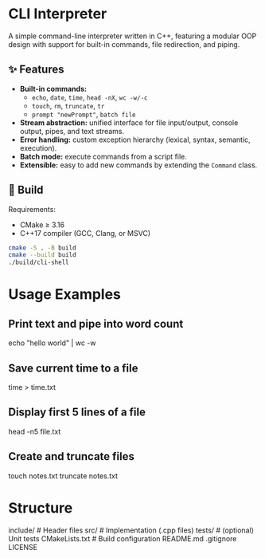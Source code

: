 # CLI Interpreter

A simple command-line interpreter written in C++, featuring a modular OOP design with support for built-in commands, file redirection, and piping.

## ✨ Features
- **Built-in commands:**
  - `echo`, `date`, `time`, `head -nX`, `wc -w/-c`
  - `touch`, `rm`, `truncate`, `tr`
  - `prompt "newPrompt"`, `batch file`
- **Stream abstraction:** unified interface for file input/output, console output, pipes, and text streams.
- **Error handling:** custom exception hierarchy (lexical, syntax, semantic, execution).
- **Batch mode:** execute commands from a script file.
- **Extensible:** easy to add new commands by extending the `Command` class.

## 🚀 Build
Requirements:
- CMake ≥ 3.16
- C++17 compiler (GCC, Clang, or MSVC)

```bash
cmake -S . -B build
cmake --build build
./build/cli-shell
```

# Usage Examples

## Print text and pipe into word count
echo "hello world" | wc -w

## Save current time to a file
time > time.txt

## Display first 5 lines of a file
head -n5 file.txt

## Create and truncate files
touch notes.txt
truncate notes.txt

# Structure

include/        # Header files
src/            # Implementation (.cpp files)
tests/          # (optional) Unit tests
CMakeLists.txt  # Build configuration
README.md
.gitignore
LICENSE

